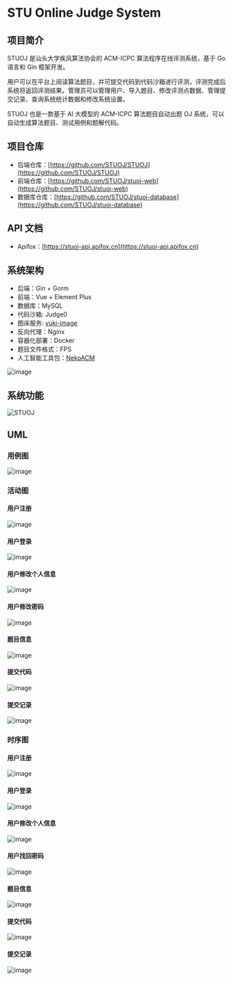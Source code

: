 # STU Online Judge System

## 项目简介

STUOJ 是汕头大学疾风算法协会的 ACM-ICPC 算法程序在线评测系统，基于 Go 语言和 Gin 框架开发。

用户可以在平台上阅读算法题目，并可提交代码到代码沙箱进行评测，评测完成后系统将返回评测结果。管理员可以管理用户、导入题目、修改评测点数据、管理提交记录、查询系统统计数据和修改系统设置。

STUOJ 也是一款基于 AI 大模型的 ACM-ICPC 算法题目自动出题 OJ 系统，可以自动生成算法题目、测试用例和题解代码。

## 项目仓库

- 后端仓库：[https://github.com/STUOJ/STUOJ](https://github.com/STUOJ/STUOJ)
- 前端仓库：[https://github.com/STUOJ/stuoj-web](https://github.com/STUOJ/stuoj-web)
- 数据库仓库：[https://github.com/STUOJ/stuoj-database](https://github.com/STUOJ/stuoj-database)

## API 文档

- Apifox：[https://stuoj-api.apifox.cn](https://stuoj-api.apifox.cn)

## 系统架构

- 后端：Gin + Gorm
- 前端：Vue + Element Plus
- 数据库：MySQL
- 代码沙箱: Judge0
- 图床服务: [yuki-image](https://github.com/ArtdragonXoX/yuki-image)
- 反向代理：Nginx
- 容器化部署：Docker
- 题目文件格式：FPS
- 人工智能工具包：[NekoACM](https://github.com/HEX9CF/NekoACM)

![image](https://github.com/user-attachments/assets/367668c5-585f-4fa2-820e-6891f638b0d8)

## 系统功能

![STUOJ](https://github.com/user-attachments/assets/68c7f6d9-7b07-4c26-a416-ff163f751f48)

## UML

### 用例图

![image](https://github.com/user-attachments/assets/d27bc6a6-bcdd-422b-baa5-8a85ba05b79b)

### 活动图 

#### 用户注册
![image](https://github.com/user-attachments/assets/10867d10-bae6-42d8-a613-bf6aed90e071)

#### 用户登录
![image](https://github.com/user-attachments/assets/cda37df8-469b-46f4-90b6-a74d1c097458)

#### 用户修改个人信息
![image](https://github.com/user-attachments/assets/cb85d84e-11ce-4d43-b6d2-c85a799276ad)

#### 用户修改密码
![image](https://github.com/user-attachments/assets/f98ad919-83bb-4543-bd34-01643962498f)

#### 题目信息
![image](https://github.com/user-attachments/assets/53bdd18b-8498-45a0-af7a-29253d5c0109)

#### 提交代码
![image](https://github.com/user-attachments/assets/f910a74f-1c15-4a83-aa79-f8b454671f28)

#### 提交记录
![image](https://github.com/user-attachments/assets/e734151a-a403-46da-af01-1a9620f3049c)

### 时序图

#### 用户注册
![image](https://github.com/user-attachments/assets/76828acc-fdcb-4924-8653-a4e45917d311)

#### 用户登录
![image](https://github.com/user-attachments/assets/3dded833-b5b9-498d-aa74-1662fe8c53af)

#### 用户修改个人信息
![image](https://github.com/user-attachments/assets/8c90e730-5b24-4304-b0dd-8486622905a1)

#### 用户找回密码
![image](https://github.com/user-attachments/assets/ce932c5d-5684-418c-96fa-47eed1a73041)

#### 题目信息
![image](https://github.com/user-attachments/assets/0be9c8a6-a828-4b41-bfc6-e93cb1d741ed)

#### 提交代码
![image](https://github.com/user-attachments/assets/6f2d4642-3199-4432-9e5f-b1f0eacd41a8)

#### 提交记录
![image](https://github.com/user-attachments/assets/e0dab15a-2d33-46de-832c-4959ec3ee410)
